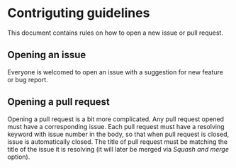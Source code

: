 # Contriguting guidelines

This document contains rules on how to open a new issue or pull request.

## Opening an issue

Everyone is welcomed to open an issue with a suggestion for new feature or bug report.

## Opening a pull request

Opening a pull request is a bit more complicated. Any pull request opened must have a corresponding issue. Each pull request must have a resolving keyword with issue number in the body, so that when pull request is closed, issue is automatically closed. The title of pull request must be matching the title of the issue it is resolving (it will later be merged via _Squash and merge_ option).
